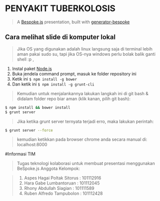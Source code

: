 # PENYAKIT TUBERKOLOSIS
> A [Bespoke.js](http://markdalgleish.com/projects/bespoke.js) presentation, built with [generator-bespoke](https://github.com/markdalgleish/generator-bespoke)

## Cara melihat slide di komputer lokal
> Jika OS yang digunakan adalah linux langsung saja di terminal lebih aman pakai sudo su, tapi jika OS-nya windows perlu bolak balik ganti shell :p ,


1. Instal paket [Node.js](http://nodejs.org)
2. Buka jendela command prompt, masuk ke folder repository ini
3. Ketik ini `$ npm install -g bower`
4. Dan ketik ini `$ npm install -g grunt-cli`

> Kemudian untuk menjalankannya lakukan langkah ini di git bash & didalam folder repo biar aman (klik kanan, pilih git bash):

```bash
$ npm install && bower install
$ grunt server
```

> Jika ketika grunt server ternyata terjadi erro, maka lakukan perintah:
```bash
$ grunt server --force
```
> kemudian ketikkan pada browser chrome anda secara manual di: 
> localhost:8000

#Informasi TIM

> Tugas teknologi kolaborasi untuk membuat presentasi menggunakan BeSpoke.js
> Anggota Kelompok:

> 1. Aspes Hagai Poltak Sitorus	: 101112916
> 2. Hara Gabe Lumbantoruan	   	: 101112045
> 3. Rhony Abdullah Siagian	  	: 101111589
> 4. Ruben Alfredo Tampubolon	  : 101112428
